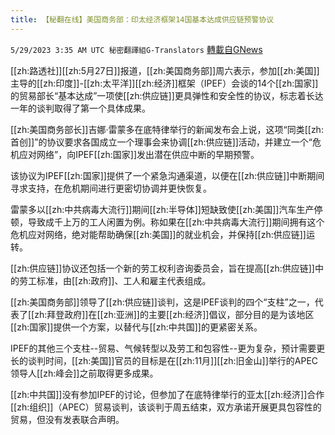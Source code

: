 ```yaml
---
title: 【秘翻在线】美国商务部：印太经济框架14国基本达成供应链预警协议
---
```

`5/29/2023 3:35 AM UTC 秘密翻譯組G-Translators` [轉載自GNews](https://gnews.org/articles/1338653)

[[zh:路透社]][[zh:5月27日]]报道，[[zh:美国商务部]]周六表示，参加[[zh:美国]]主导的[[zh:印度]]\-[[zh:太平洋]][[zh:经济]]框架（IPEF）会谈的14个[[zh:国家]]的贸易部长“基本达成”一项使[[zh:供应链]]更具弹性和安全性的协议，标志着长达一年的谈判取得了第一个具体成果。

[[zh:美国商务部长]]吉娜·雷蒙多在底特律举行的新闻发布会上说，这项“同类[[zh:首创]]”的协议要求各国成立一个理事会来协调[[zh:供应链]]活动，并建立一个“危机应对网络”，向IPEF[[zh:国家]]发出潜在供应中断的早期预警。

该协议为IPEF[[zh:国家]]提供了一个紧急沟通渠道，以便在[[zh:供应链]]中断期间寻求支持，在危机期间进行更密切协调并更快恢复。

雷蒙多以[[zh:中共病毒大流行]]期间[[zh:半导体]]短缺致使[[zh:美国]]汽车生产停顿，导致成千上万的工人闲置为例。称如果在[[zh:中共病毒大流行]]期间拥有这个危机应对网络，绝对能帮助确保[[zh:美国]]的就业机会，并保持[[zh:供应链]]运转。

[[zh:供应链]]协议还包括一个新的劳工权利咨询委员会，旨在提高[[zh:供应链]]中的劳工标准，由[[zh:政府]]、工人和雇主代表组成。

[[zh:美国商务部]]领导了[[zh:供应链]]谈判，这是IPEF谈判的四个“支柱”之一，代表了[[zh:拜登政府]]在[[zh:亚洲]]的主要[[zh:经济]]倡议，部分目的是为该地区[[zh:国家]]提供一个方案，以替代与[[zh:中共国]]的更紧密关系。

IPEF的其他三个支柱\--贸易、气候转型以及劳工和包容性\--更为复杂，预计需要更长的谈判时间，[[zh:美国]]官员的目标是在[[zh:11月]][[zh:旧金山]]举行的APEC领导人[[zh:峰会]]之前取得更多成果。

[[zh:中共国]]没有参加IPEF的讨论，但参加了在底特律举行的亚太[[zh:经济]]合作[[zh:组织]]（APEC）贸易谈判，该谈判于周五结束，双方承诺开展更具包容性的贸易，但没有发表联合声明。
